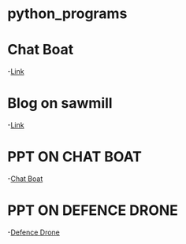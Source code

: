 # python_programs
# Chat Boat 
-[Link](https://landbot.online/v3/H-1534541-XAHK3SUDZBOZ16AA/index.html)
# Blog on sawmill
-[Link](https://hkulkarni379.wixsite.com/kulkarni-saw-mill)
# PPT ON CHAT BOAT
-[Chat Boat](https://github.com/SupriyaMKshirasagar/python_programs/tree/main/ppt)
# PPT ON DEFENCE DRONE
-[Defence Drone](https://github.com/SupriyaMKshirasagar/python_programs/blob/main/ppt/DEFENCE%20DRONE.pptx)
